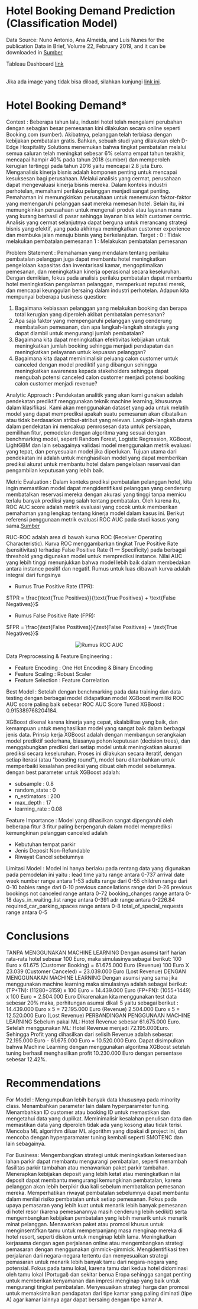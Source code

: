 # Hotel Booking Demand Prediction (Classification Model)
Data Source:
Nuno Antonio, Ana Almeida, and Luis Nunes for the publication Data in Brief, Volume 22, February 2019, and it can be downloaded in [Sumber](https://www.kaggle.com/datasets/jessemostipak/hotel-booking-demand/code)

Tableau Dashboard [link](https://public.tableau.com/app/profile/anna.charieninna7072/viz/HotelBookingDemand_17114718998920/Dashboard1) 

<br>Jika ada image yang tidak bisa diload, silahkan kunjungi [link ini]([https://nbviewer.org/github/OckyDaniel/Purwadhika-Capstone-Project_Module-3/blob/main/Ecommerce_Capstone_Project_Module_3-3.ipynb](https://nbviewer.org/github/PurwadhikaDev/DeltaGroup_JC_DS_OL_12_B_FinalProject/blob/main/Hotel%20Booking%20Demand.ipynb)).

# **Hotel Booking Demand***

Context :
Beberapa tahun lalu, industri hotel telah mengalami perubahan dengan sebagian besar pemesanan kini dilakukan secara online seperti Booking.com (sumber). Akibatnya, pelanggan telah terbiasa dengan kebijakan pembatalan gratis. Bahkan, sebuah studi yang dilakukan oleh D-Edge Hospitality Solutions menemukan bahwa tingkat pembatalan melalui semua saluran telah meningkat sebesar 6% selama empat tahun terakhir, mencapai hampir 40% pada tahun 2018 (sumber) dan memperoleh kerugian tertinggi pada tahun 2016 yaitu mencapai 2.8 juta Euro.
Menganalisis kinerja bisnis adalah komponen penting untuk mencapai kesuksesan bagi perusahaan. Melalui analisis yang cermat, perusahaan dapat mengevaluasi kinerja bisnis mereka.
Dalam konteks industri perhotelan, memahami perilaku pelanggan menjadi sangat penting. Pemahaman ini memungkinkan perusahaan untuk menemukan faktor-faktor yang memengaruhi pelanggan saat mereka memesan hotel. Selain itu, ini memungkinkan perusahaan untuk mengenali produk atau layanan mana yang kurang berhasil di pasar sehingga layanan bisa lebih customer centric.
Analisis yang cermat selanjutnya dapat berguna untuk merancang strategi bisnis yang efektif, yang pada akhirnya meningkatkan customer experience dan membuka jalan menuju bisnis yang berkelanjutan.
Target :
0 : Tidak melakukan pembatalan pemesanan
1 : Melakukan pembatalan pemesanan

Problem Statement :
Pemahaman yang mendalam tentang perilaku pembatalan pelanggan juga dapat membantu hotel meningkatkan pengelolaan kapasitas dan inventarisasi kamar, mengoptimalkan pemesanan, dan meningkatkan kinerja operasional secara keseluruhan. Dengan demikian, fokus pada analisis perilaku pembatalan dapat membantu hotel meningkatkan pengalaman pelanggan, memperkuat reputasi merek, dan mencapai keunggulan bersaing dalam industri perhotelan.
Adapun kita mempunyai beberapa business question:
1. Bagaimana kebiasaan pelanggan yang melakukan booking dan berapa total kerugian yang diperoleh akibat pembatalan pemesanan?
2. Apa saja faktor yang mempengaruhi pelanggan yang cenderung membatalkan pemesanan, dan apa langkah-langkah strategis yang dapat diambil untuk mengurangi jumlah pembatalan?
3. Bagaimana kita dapat meningkatkan efektivitas kebijakan untuk meningkatkan jumlah booking sehingga menjadi pendapatan dan meningkatkan pelayanan untuk kepuasan pelanggan?
4. Bagaimana kita dapat meminimalisir peluang calon customer untuk canceled dengan model prediktif yang dibangun sehingga meningkatkan awareness kepada stakeholders sehingga dapat mengubah potensi canceled calon customer menjadi potensi booking calon customer menjadi revenue?

Analytic Approach :
Pendekatan analitik yang akan kami gunakan adalah pendekatan prediktif menggunakan teknik machine learning, khususnya dalam klasifikasi. Kami akan menggunakan dataset yang ada untuk melatih model yang dapat memprediksi apakah suatu pemesanan akan dibatalkan atau tidak berdasarkan atribut-atribut yang relevan. Langkah-langkah utama dalam pendekatan ini mencakup pemrosesan data untuk persiapan, pemilihan fitur, pemodelan dengan algoritma yang sesuai dengan benchmarking model, seperti Random Forest, Logistic Regression, XGBoost, LightGBM dan lain sebagainya validasi model menggunakan metrik evaluasi yang tepat, dan penyesuaian model jika diperlukan. Tujuan utama dari pendekatan ini adalah untuk menghasilkan model yang dapat memberikan prediksi akurat untuk membantu hotel dalam pengelolaan reservasi dan pengambilan keputusan yang lebih baik.

Metric Evaluation :
Dalam konteks prediksi pembatalan pelanggan hotel, kita ingin memastikan model dapat mengidentifikasi pelanggan yang cenderung membatalkan reservasi mereka dengan akurasi yang tinggi tanpa memicu terlalu banyak prediksi yang salah tentang pembatalan. Oleh karena itu, ROC AUC score adalah metrik evaluasi yang cocok untuk memberikan pemahaman yang lengkap tentang kinerja model dalam kasus ini. Berikut referensi penggunaan metrik evaluasi ROC AUC pada studi kasus yang sama.[Sumber](https://www.kaggle.com/code/jcaliz/ps-s03e07-a-complete-eda#Submission)

RUC-ROC adalah area di bawah kurva ROC (Receiver Operating Characteristic). Kurva ROC menggambarkan tingkat True Positive Rate (sensitivitas) terhadap False Positive Rate (1 — Specificity) pada berbagai threshold yang digunakan model untuk memprediksi instance. Nilai AUC yang lebih tinggi menunjukkan bahwa model lebih baik dalam membedakan antara instance positif dan negatif. Rumus untuk luas dibawah kurva adalah integral dari fungsinya

- Rumus True Positive Rate (TPR):

$TPR = \frac{\text{True Positives}}{\text{True Positives} + \text{False Negatives}}$

- Rumus False Positive Rate (FPR):

$FPR = \frac{\text{False Positives}}{\text{False Positives} + \text{True Negatives}}$

<center>
  <img src="https://miro.medium.com/v2/resize:fit:936/format:webp/1*uGn46fPbYz65HAWLFiVqDg.jpeg" alt="Rumus ROC AUC">
</center>

Data Preprocessing & Feature Engineering :

- Feature Encoding : One Hot Encoding & Binary Encoding
- Feature Scaling : Robust Scaler
- Feature Selection : Feature Correlation
 
Best Model :
Setelah dengan benchmarking pada data training dan data testing dengan berbagai model didapatkan model XGBoost memiliki ROC AUC score paling baik sebesar ROC AUC Score Tuned XGBoost : 0.915389768204184.

XGBoost dikenal karena kinerja yang cepat, skalabilitas yang baik, dan kemampuan untuk menghasilkan model yang sangat baik dalam berbagai jenis data.
Prinsip kerja XGBoost adalah dengan membangun serangkaian model prediktif sederhana, biasanya pohon keputusan (decision trees), dan menggabungkan prediksi dari setiap model untuk meningkatkan akurasi prediksi secara keseluruhan. Proses ini dilakukan secara iteratif, dengan setiap iterasi (atau "boosting round"), model baru ditambahkan untuk memperbaiki kesalahan prediksi yang dibuat oleh model sebelumnya.
dengan best parameter untuk XGBoost adalah:
- subsample : 0.8
- random_state : 0
- n_estimators : 200
- max_depth : 17
- learning_rate : 0.08

Feature Importance :
Model yang dihasilkan sangat dipengaruhi oleh beberapa fitur 3 fitur paling berpengaruh dalam model memprediksi kemungkinan pelanggan canceled adalah
- Kebutuhan tempat parkir
- Jenis Deposit Non-Refundable
- Riwayat Cancel sebelumnya

Limitasi Model :
Model ini hanya berlaku pada rentang data yang digunakan pada pemodelan ini yaitu :
lead time yaitu range antara 0-737
arrival date week number range antara 1-53
adults range dari 0-55
children range dari 0-10
babies range dari 0-10
previous cancellations range dari 0-26
previous bookings not canceled range antara 0-72
booking_changes range antara 0-18
days_in_waiting_list range antara 0-391
adr range antara 0-226.84
required_car_parking_spaces range antara 0-8
total_of_special_requests range antara 0-5

# Conclusions

TANPA MENGGUNAKAN MACHINE LEARNING
Dengan asumsi tarif harian rata-rata hotel sebesar 100 Euro, maka simulasinya sebagai berikut:
100 Euro x 61.675 (Customer Booking) = 61.675.000 Euro (Revenue)
100 Euro X 23.039 (Customer Canceled) = 23.039.000 Euro (Lost Revenue)
DENGAN MENGGUNAKAN MACHINE LEARNING
Dengan asumsi yang sama jika menggunakan machine learning maka simulasinya adalah sebagai berikut:
(TP+TN): (11280+3159) x 100 Euro = 14.439.000 Euro
(FP+FN): (1055+1449) x 100 Euro = 2.504.000 Euro
Dikarenakan kita menggunakan test data sebesar 20% maka, perhitungan asumsi dikali 5 yaitu sebagai berikut :
14.439.000 Euro x 5 = 72.195.000 Euro (Revenue)
2.504.000 Euro x 5 = 12.520.000 Euro (Lost Revenue)
PERBANDINGAN PENGGUNAAN MACHINE LEARNING
Sebelum pakai ML: Hotel Revenue sebesar 61.675.000 Euro.
Setelah menggunakan ML: Hotel Revenue menjadi 72.195.000Euro.
Sehingga Profit yang dihasilkan dari selisih Revenue adalah sebesar:
72.195.000 Euro - 61.675.000 Euro = 10.520.000 Euro.
Dapat disimpulkan bahwa Machine Learning dengan menggunakan algoritma XGBoost setelah tuning berhasil menghasilkan profit 10.230.000 Euro dengan persentase sebesar 12.42%.

# Recommendations

For Model :
Mengumpulkan lebih banyak data khususnya pada minority class.
Menambahkan parameter lain dalam hyperparameter tuning.
Menambahkan ID customer atau booking ID untuk memastikan dan mengetahui data yang duplikat.
Meminimalisir kesalahan penulisan data dan memastikan data yang diperoleh tidak ada yang kosong atau tidak terisi.
Mencoba ML algorithm diluar ML algorithm yang dipakai di project ini, dan mencoba dengan hyperparamater tuning kembali seperti SMOTENC dan lain sebagainya.

For Business:
Mengembangkan strategi untuk meningkatkan ketersediaan lahan parkir dapat membantu mengurangi pembatalan, seperti menambah fasilitas parkir tambahan atau menawarkan paket parkir tambahan.
Menerapkan kebijakan deposit yang lebih ketat atau meningkatkan nilai deposit dapat membantu mengurangi kemungkinan pembatalan, karena pelanggan akan lebih berpikir dua kali sebelum membatalkan pemesanan mereka.
Memperhatikan riwayat pembatalan sebelumnya dapat membantu dalam menilai risiko pembatalan untuk setiap pemesanan.
Fokus pada upaya pemasaran yang lebih kuat untuk menarik lebih banyak pemesanan di hotel resor (karena pemesanannya masih cenderung lebih sedikit) serta mengembangkan kebijakan pembatalan yang lebih menarik untuk menarik minat pelanggan.
Menawarkan paket atau promosi khusus untuk menginsentifkan tamu untuk memperpanjang masa menginap mereka di hotel resort, seperti diskon untuk menginap lebih lama.
Meningkatkan kerjasama dengan agen perjalanan online atau mengembangkan strategi pemasaran dengan menggunakan gimmick-gimmick.
Mengidentifikasi tren perjalanan dari negara-negara tertentu dan menyesuaikan strategi pemasaran untuk menarik lebih banyak tamu dari negara-negara yang potensial.
Fokus pada tamu lokal, karena tamu dari kedua hotel didominasi oleh tamu lokal (Portugal) dan sekitar benua Eropa sehingga sangat penting untuk memberikan kenyamanan dan impresi menginap yang baik untuk mengurangi tingkat pembatalan.
Menyesuaikan strategi harga dan promosi untuk memaksimalkan pendapatan dari tipe kamar yang paling diminati (tipe A) agar kamar lainnya agar dapat bersaing dengan tipe kamar A.


